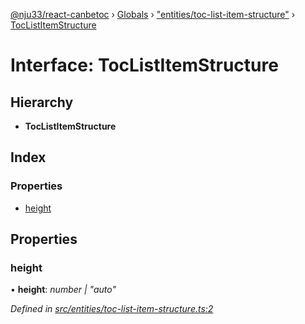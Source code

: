 [@nju33/react-canbetoc](../README.md) › [Globals](../globals.md) › ["entities/toc-list-item-structure"](../modules/_entities_toc_list_item_structure_.md) › [TocListItemStructure](_entities_toc_list_item_structure_.toclistitemstructure.md)

# Interface: TocListItemStructure

## Hierarchy

* **TocListItemStructure**

## Index

### Properties

* [height](_entities_toc_list_item_structure_.toclistitemstructure.md#height)

## Properties

###  height

• **height**: *number | "auto"*

*Defined in [src/entities/toc-list-item-structure.ts:2](https://github.com/nju33/react-canbetoc/blob/1769b57/src/entities/toc-list-item-structure.ts#L2)*
